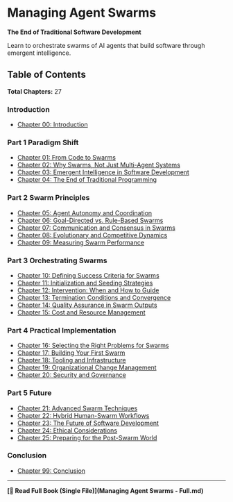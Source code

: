 # Managing Agent Swarms

**The End of Traditional Software Development**

Learn to orchestrate swarms of AI agents that build software through emergent intelligence.

## Table of Contents

**Total Chapters:** 27

### Introduction

- [Chapter 00: Introduction](00-introduction.md)

### Part 1 Paradigm Shift

- [Chapter 01: From Code to Swarms](01-part-1-paradigm-shift/01-code-to-swarms.md)
- [Chapter 02: Why Swarms, Not Just Multi-Agent Systems](01-part-1-paradigm-shift/02-why-swarms-not-multi-agent.md)
- [Chapter 03: Emergent Intelligence in Software Development](01-part-1-paradigm-shift/03-emergent-intelligence.md)
- [Chapter 04: The End of Traditional Programming](01-part-1-paradigm-shift/04-end-of-traditional-programming.md)

### Part 2 Swarm Principles

- [Chapter 05: Agent Autonomy and Coordination](02-part-2-swarm-principles/05-agent-autonomy-coordination.md)
- [Chapter 06: Goal-Directed vs. Rule-Based Swarms](02-part-2-swarm-principles/06-goal-directed-vs-rule-based.md)
- [Chapter 07: Communication and Consensus in Swarms](02-part-2-swarm-principles/07-communication-consensus.md)
- [Chapter 08: Evolutionary and Competitive Dynamics](02-part-2-swarm-principles/08-evolutionary-competitive-dynamics.md)
- [Chapter 09: Measuring Swarm Performance](02-part-2-swarm-principles/09-measuring-swarm-performance.md)

### Part 3 Orchestrating Swarms

- [Chapter 10: Defining Success Criteria for Swarms](03-part-3-orchestrating-swarms/10-defining-success-criteria.md)
- [Chapter 11: Initialization and Seeding Strategies](03-part-3-orchestrating-swarms/11-initialization-seeding.md)
- [Chapter 12: Intervention: When and How to Guide](03-part-3-orchestrating-swarms/12-intervention-when-and-how.md)
- [Chapter 13: Termination Conditions and Convergence](03-part-3-orchestrating-swarms/13-termination-convergence.md)
- [Chapter 14: Quality Assurance in Swarm Outputs](03-part-3-orchestrating-swarms/14-quality-assurance-swarm-outputs.md)
- [Chapter 15: Cost and Resource Management](03-part-3-orchestrating-swarms/15-cost-resource-management.md)

### Part 4 Practical Implementation

- [Chapter 16: Selecting the Right Problems for Swarms](04-part-4-practical-implementation/16-selecting-right-problems.md)
- [Chapter 17: Building Your First Swarm](04-part-4-practical-implementation/17-building-first-swarm.md)
- [Chapter 18: Tooling and Infrastructure](04-part-4-practical-implementation/18-tooling-infrastructure.md)
- [Chapter 19: Organizational Change Management](04-part-4-practical-implementation/19-organizational-change-management.md)
- [Chapter 20: Security and Governance](04-part-4-practical-implementation/20-security-governance.md)

### Part 5 Future

- [Chapter 21: Advanced Swarm Techniques](05-part-5-future/21-advanced-swarm-techniques.md)
- [Chapter 22: Hybrid Human-Swarm Workflows](05-part-5-future/22-hybrid-human-swarm-workflows.md)
- [Chapter 23: The Future of Software Development](05-part-5-future/23-future-software-development.md)
- [Chapter 24: Ethical Considerations](05-part-5-future/24-ethical-considerations.md)
- [Chapter 25: Preparing for the Post-Swarm World](05-part-5-future/25-preparing-for-post-swarm-world.md)

### Conclusion

- [Chapter 99: Conclusion](99-conclusion.md)


---

**[📖 Read Full Book (Single File)](Managing Agent Swarms - Full.md)**
